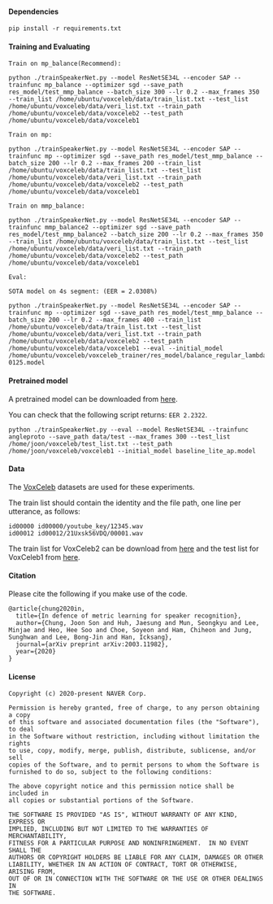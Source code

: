 #### Dependencies
```
pip install -r requirements.txt
```


#### Training and Evaluating

```
Train on mp_balance(Recommend):

python ./trainSpeakerNet.py --model ResNetSE34L --encoder SAP --trainfunc mp_balance --optimizer sgd --save_path res_model/test_mmp_balance --batch_size 300 --lr 0.2 --max_frames 350 --train_list /home/ubuntu/voxceleb/data/train_list.txt --test_list /home/ubuntu/voxceleb/data/veri_list.txt --train_path /home/ubuntu/voxceleb/data/voxceleb2 --test_path /home/ubuntu/voxceleb/data/voxceleb1

Train on mp:

python ./trainSpeakerNet.py --model ResNetSE34L --encoder SAP --trainfunc mp --optimizer sgd --save_path res_model/test_mmp_balance --batch_size 200 --lr 0.2 --max_frames 200 --train_list /home/ubuntu/voxceleb/data/train_list.txt --test_list /home/ubuntu/voxceleb/data/veri_list.txt --train_path /home/ubuntu/voxceleb/data/voxceleb2 --test_path /home/ubuntu/voxceleb/data/voxceleb1

Train on mmp_balance:

python ./trainSpeakerNet.py --model ResNetSE34L --encoder SAP --trainfunc mmp_balance2 --optimizer sgd --save_path res_model/test_mmp_balance2 --batch_size 200 --lr 0.2 --max_frames 350 --train_list /home/ubuntu/voxceleb/data/train_list.txt --test_list /home/ubuntu/voxceleb/data/veri_list.txt --train_path /home/ubuntu/voxceleb/data/voxceleb2 --test_path /home/ubuntu/voxceleb/data/voxceleb1

Eval: 

SOTA model on 4s segment: (EER = 2.0308%)

python ./trainSpeakerNet.py --model ResNetSE34L --encoder SAP --trainfunc mp --optimizer sgd --save_path res_model/test_mmp_balance --batch_size 200 --lr 0.2 --max_frames 400 --train_list /home/ubuntu/voxceleb/data/train_list.txt --test_list /home/ubuntu/voxceleb/data/veri_list.txt --train_path /home/ubuntu/voxceleb/data/voxceleb2 --test_path /home/ubuntu/voxceleb/data/voxceleb1 --eval --initial_model /home/ubuntu/voxceleb/voxceleb_trainer/res_model/balance_regular_lambda_0_5_res_2_06_130epoches_batch350_max350/model/model00000
0125.model

```

#### Pretrained model

A pretrained model can be downloaded from [here](http://www.robots.ox.ac.uk/~vgg/data/voxceleb/models/baseline_lite_ap.model).

You can check that the following script returns: `EER 2.2322`.

```
python ./trainSpeakerNet.py --eval --model ResNetSE34L --trainfunc angleproto --save_path data/test --max_frames 300 --test_list /home/joon/voxceleb/test_list.txt --test_path /home/joon/voxceleb/voxceleb1 --initial_model baseline_lite_ap.model
```

#### Data

The [VoxCeleb](http://www.robots.ox.ac.uk/~vgg/data/voxceleb/) datasets are used for these experiments.

The train list should contain the identity and the file path, one line per utterance, as follows:
```
id00000 id00000/youtube_key/12345.wav
id00012 id00012/21Uxsk56VDQ/00001.wav
```

The train list for VoxCeleb2 can be download from [here](http://www.robots.ox.ac.uk/~vgg/data/voxceleb/meta/train_list.txt) and the
test list for VoxCeleb1 from [here](http://www.robots.ox.ac.uk/~vgg/data/voxceleb/meta/veri_test.txt).


#### Citation

Please cite the following if you make use of the code.

```
@article{chung2020in,
  title={In defence of metric learning for speaker recognition},
  author={Chung, Joon Son and Huh, Jaesung and Mun, Seongkyu and Lee, Minjae and Heo, Hee Soo and Choe, Soyeon and Ham, Chiheon and Jung, Sunghwan and Lee, Bong-Jin and Han, Icksang},
  journal={arXiv preprint arXiv:2003.11982},
  year={2020}
}
```

#### License
```
Copyright (c) 2020-present NAVER Corp.

Permission is hereby granted, free of charge, to any person obtaining a copy
of this software and associated documentation files (the "Software"), to deal
in the Software without restriction, including without limitation the rights
to use, copy, modify, merge, publish, distribute, sublicense, and/or sell
copies of the Software, and to permit persons to whom the Software is
furnished to do so, subject to the following conditions:

The above copyright notice and this permission notice shall be included in
all copies or substantial portions of the Software.

THE SOFTWARE IS PROVIDED "AS IS", WITHOUT WARRANTY OF ANY KIND, EXPRESS OR
IMPLIED, INCLUDING BUT NOT LIMITED TO THE WARRANTIES OF MERCHANTABILITY,
FITNESS FOR A PARTICULAR PURPOSE AND NONINFRINGEMENT.  IN NO EVENT SHALL THE
AUTHORS OR COPYRIGHT HOLDERS BE LIABLE FOR ANY CLAIM, DAMAGES OR OTHER
LIABILITY, WHETHER IN AN ACTION OF CONTRACT, TORT OR OTHERWISE, ARISING FROM,
OUT OF OR IN CONNECTION WITH THE SOFTWARE OR THE USE OR OTHER DEALINGS IN
THE SOFTWARE.
```
